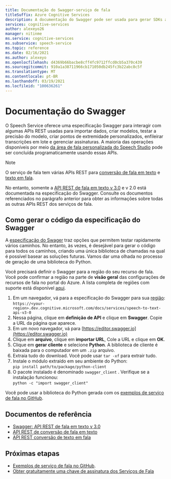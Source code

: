 ```yaml
---
title: Documentação do Swagger-serviço de fala
titleSuffix: Azure Cognitive Services
description: A documentação do Swagger pode ser usada para gerar SDKs automaticamente para várias linguagens de programação. Todas as operações em nosso serviço são compatíveis com o Swagger
services: cognitive-services
author: alexeyo26
manager: nitinme
ms.service: cognitive-services
ms.subservice: speech-service
ms.topic: reference
ms.date: 02/16/2021
ms.author: alexeyo
ms.openlocfilehash: d4369b66bacbe8cff4fc9712ffcd0cb5a370c439
ms.sourcegitcommit: 910a1a38711966cb171050db245fc3b22abc8c5f
ms.translationtype: MT
ms.contentlocale: pt-BR
ms.lasthandoff: 03/19/2021
ms.locfileid: "100636261"
---
```

# <a name="swagger-documentation"></a>Documentação do Swagger

O Speech Service oferece uma especificação Swagger para interagir com algumas APIs REST usadas para importar dados, criar modelos, testar a precisão do modelo, criar pontos de extremidade personalizados, enfileirar transcrições em lote e gerenciar assinaturas. A maioria das operações disponíveis por meio [da área de fala personalizada do Speech Studio](https://aka.ms/customspeech) pode ser concluída programaticamente usando essas APIs.

> [!NOTE]
> O serviço de fala tem várias APIs REST para [conversão de fala em texto](rest-speech-to-text.md) e [texto em fala](rest-text-to-speech.md).  
>
> No entanto, somente a [API REST de fala em texto v 3.0](rest-speech-to-text.md#speech-to-text-rest-api-v30) e v 2.0 está documentada na especificação do Swagger. Consulte os documentos referenciados no parágrafo anterior para obter as informações sobre todas as outras APIs REST dos serviços de fala.

## <a name="generating-code-from-the-swagger-specification"></a>Como gerar o código da especificação do Swagger

A [especificação do Swager](https://westus.dev.cognitive.microsoft.com/docs/services/speech-to-text-api-v3-0) traz opções que permitem testar rapidamente vários caminhos. No entanto, às vezes, é desejável para gerar o código para todos os caminhos, criando uma única biblioteca de chamadas na qual é possível basear as soluções futuras. Vamos dar uma olhada no processo de geração de uma biblioteca do Python.

Você precisará definir o Swagger para a região do seu recurso de fala. Você pode confirmar a região na parte de **visão geral** das configurações de recursos de fala no portal do Azure. A lista completa de regiões com suporte está disponível [aqui](regions.md#speech-to-text).

1. Em um navegador, vá para a especificação do Swagger para sua [região](regions.md#speech-to-text):  
       `https://<your-region>.dev.cognitive.microsoft.com/docs/services/speech-to-text-api-v3-0`
1. Nessa página, clique em **definição de API** e clique em **Swagger**. Copie a URL da página que aparece.
1. Em um novo navegador, vá para [https://editor.swagger.io](https://editor.swagger.io)
1. Clique em **arquivo**, clique em **importar URL**, Cole a URL e clique em **OK**.
1. Clique em **gerar cliente** e selecione **Python**. A biblioteca de cliente é baixada para o computador em um `.zip` arquivo.
1. Extraia tudo do download. Você pode usar `tar -xf` para extrair tudo.
1. Instale o módulo extraído em seu ambiente do Python:  
      `pip install path/to/package/python-client`
1. O pacote instalado é denominado `swagger_client` . Verifique se a instalação funcionou:  
       `python -c "import swagger_client"`

Você pode usar a biblioteca do Python gerada com os [exemplos de serviço de fala no GitHub](https://aka.ms/csspeech/samples).

## <a name="reference-documents"></a>Documentos de referência

* [Swagger: API REST de fala em texto v 3.0](https://westus.dev.cognitive.microsoft.com/docs/services/speech-to-text-api-v3-0)
* [API REST de conversão de fala em texto](rest-speech-to-text.md)
* [API REST conversão de texto em fala](rest-text-to-speech.md)

## <a name="next-steps"></a>Próximas etapas

* [Exemplos de serviço de fala no GitHub](https://aka.ms/csspeech/samples).
* [Obter gratuitamente uma chave de assinatura dos Serviços de Fala](overview.md#try-the-speech-service-for-free)
